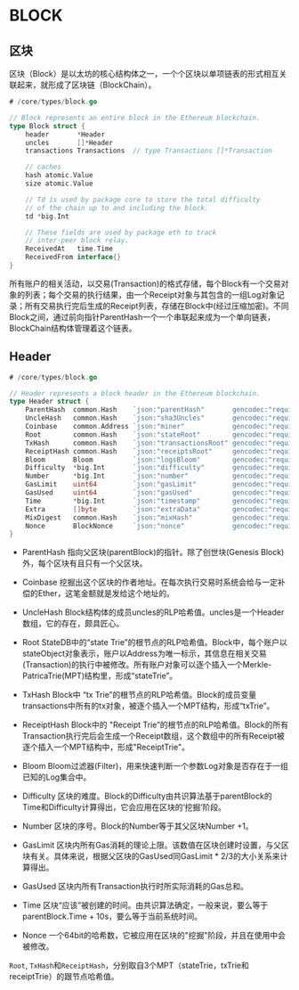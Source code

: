 # BLOCK

## 区块
区块（Block）是以太坊的核心结构体之一，一个个区块以单项链表的形式相互关联起来，就形成了区块链（BlockChain）。
``` go
# /core/types/block.go

// Block represents an entire block in the Ethereum blockchain.
type Block struct {
	header       *Header
	uncles       []*Header
	transactions Transactions  // type Transactions []*Transaction

	// caches
	hash atomic.Value
	size atomic.Value

	// Td is used by package core to store the total difficulty
	// of the chain up to and including the block.
	td *big.Int

	// These fields are used by package eth to track
	// inter-peer block relay.
	ReceivedAt   time.Time
	ReceivedFrom interface{}
}
```

所有账户的相关活动，以交易(Transaction)的格式存储，每个Block有一个交易对象的列表；每个交易的执行结果，由一个Receipt对象与其包含的一组Log对象记录；所有交易执行完后生成的Receipt列表，存储在Block中(经过压缩加密)。不同Block之间，通过前向指针ParentHash一个一个串联起来成为一个单向链表，BlockChain结构体管理着这个链表。

## Header
``` go
# /core/types/block.go

// Header represents a block header in the Ethereum blockchain.
type Header struct {
	ParentHash  common.Hash    `json:"parentHash"       gencodec:"required"`
	UncleHash   common.Hash    `json:"sha3Uncles"       gencodec:"required"`
	Coinbase    common.Address `json:"miner"            gencodec:"required"`
	Root        common.Hash    `json:"stateRoot"        gencodec:"required"`
	TxHash      common.Hash    `json:"transactionsRoot" gencodec:"required"`
	ReceiptHash common.Hash    `json:"receiptsRoot"     gencodec:"required"`
	Bloom       Bloom          `json:"logsBloom"        gencodec:"required"`
	Difficulty  *big.Int       `json:"difficulty"       gencodec:"required"`
	Number      *big.Int       `json:"number"           gencodec:"required"`
	GasLimit    uint64         `json:"gasLimit"         gencodec:"required"`
	GasUsed     uint64         `json:"gasUsed"          gencodec:"required"`
	Time        *big.Int       `json:"timestamp"        gencodec:"required"`
	Extra       []byte         `json:"extraData"        gencodec:"required"`
	MixDigest   common.Hash    `json:"mixHash"          gencodec:"required"`
	Nonce       BlockNonce     `json:"nonce"            gencodec:"required"`
}
```

* ParentHash
指向父区块(parentBlock)的指针。除了创世块(Genesis Block)外，每个区块有且只有一个父区块。

* Coinbase
挖掘出这个区块的作者地址。在每次执行交易时系统会给与一定补偿的Ether，这笔金额就是发给这个地址的。

* UncleHash
Block结构体的成员uncles的RLP哈希值。uncles是一个Header数组，它的存在，颇具匠心。

* Root
StateDB中的“state Trie”的根节点的RLP哈希值。Block中，每个账户以stateObject对象表示，账户以Address为唯一标示，其信息在相关交易(Transaction)的执行中被修改。所有账户对象可以逐个插入一个Merkle-PatricaTrie(MPT)结构里，形成“stateTrie”。

* TxHash
Block中 “tx Trie”的根节点的RLP哈希值。Block的成员变量transactions中所有的tx对象，被逐个插入一个MPT结构，形成“txTrie”。

* ReceiptHash
Block中的 "Receipt Trie”的根节点的RLP哈希值。Block的所有Transaction执行完后会生成一个Receipt数组，这个数组中的所有Receipt被逐个插入一个MPT结构中，形成"ReceiptTrie"。

* Bloom
Bloom过滤器(Filter)，用来快速判断一个参数Log对象是否存在于一组已知的Log集合中。

* Difficulty
区块的难度。Block的Difficulty由共识算法基于parentBlock的Time和Difficulty计算得出，它会应用在区块的‘挖掘’阶段。

* Number
区块的序号。Block的Number等于其父区块Number +1。

* GasLimit
区块内所有Gas消耗的理论上限。该数值在区块创建时设置，与父区块有关。具体来说，根据父区块的GasUsed同GasLimit * 2/3的大小关系来计算得出。

* GasUsed
区块内所有Transaction执行时所实际消耗的Gas总和。

* Time
区块“应该”被创建的时间。由共识算法确定，一般来说，要么等于parentBlock.Time + 10s，要么等于当前系统时间。

* Nonce
一个64bit的哈希数，它被应用在区块的"挖掘"阶段，并且在使用中会被修改。

```Root```, ```TxHash```和```ReceiptHash```，分别取自3个MPT（stateTrie，txTrie和receiptTrie）的跟节点哈希值。
